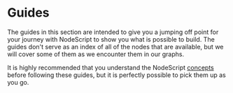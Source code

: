 # Guides

The guides in this section are intended to give you a jumping off point for your journey with NodeScript to show you what is possible to build. The guides don't serve as an index of all of the nodes that are available, but we will cover some of them as we encounter them in our graphs.

It is highly recommended that you understand the NodeScript [concepts](../concepts) before following these guides, but it is perfectly possible to pick them up as you go.
